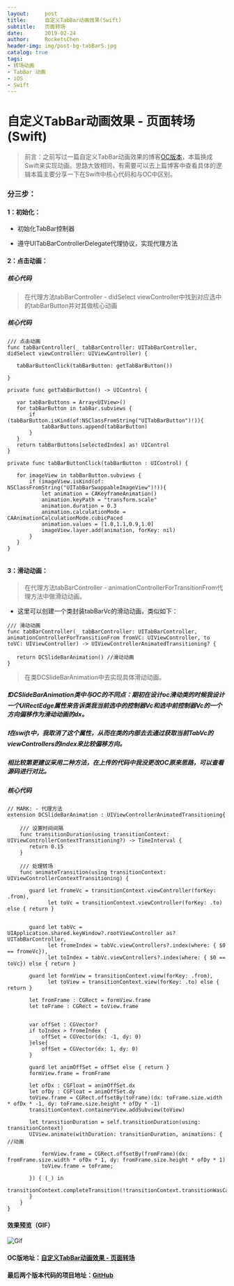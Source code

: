 ```yaml
---
layout:     post
title:      自定义TabBar动画效果(Swift)
subtitle:   页面转场
date:       2019-02-24
author:     RocketsChen
header-img: img/post-bg-tabBarS.jpg
catalog: true
tags:
- 转场动画
- TabBar 动画
- iOS
- Swift
---
```


# 自定义TabBar动画效果 - 页面转场(Swift)

> 前言：之前写过一篇自定义TabBar动画效果的博客[OC版本](http://chendiandian.fun/2018/12/15/%E8%87%AA%E5%AE%9A%E4%B9%89TabBar%E5%8A%A8%E7%94%BB%E6%95%88%E6%9E%9C/)，本篇换成Swift来实现动画。思路大致相同，有需要可以去上篇博客中查看具体的逻辑本篇主要分享一下在Swift中核心代码和与OC中区别。




### 分三步：

#### 1：初始化：

* 初始化TabBar控制器

* 遵守UITabBarControllerDelegate代理协议，实现代理方法

#### 2：点击动画：

##### 核心代码

> 在代理方法tabBarController - didSelect viewController中找到对应选中的tabBarButton并对其做核心动画

##### 核心代码

````
/// 点击动画
func tabBarController(_ tabBarController: UITabBarController, didSelect viewController: UIViewController) {
   
   tabBarButtonClick(tabBarButton: getTabBarButton())
   
}

private func getTabBarButton() -> UIControl {

   var tabBarButtons = Array<UIView>()
   for tabBarButton in tabBar.subviews {
       if (tabBarButton.isKind(of:NSClassFromString("UITabBarButton")!)){
           tabBarButtons.append(tabBarButton)
       }
   }
   return tabBarButtons[selectedIndex] as! UIControl
}
    
private func tabBarButtonClick(tabBarButton : UIControl) {
   
   for imageView in tabBarButton.subviews {
       if (imageView.isKind(of: NSClassFromString("UITabBarSwappableImageView")!)){
           let animation = CAKeyframeAnimation()
           animation.keyPath = "transform.scale"
           animation.duration = 0.3
           animation.calculationMode = CAAnimationCalculationMode.cubicPaced
           animation.values = [1.0,1.1,0.9,1.0]
           imageView.layer.add(animation, forKey: nil)
       }
   }
}
    
````

#### 3：滑动动画：

> 在代理方法tabBarController - animationControllerForTransitionFrom代理方法中做滑动动画。

* 这里可以创建一个类封装tabBarVc的滑动动画，类似如下：

```
/// 滑动动画
func tabBarController(_ tabBarController: UITabBarController, animationControllerForTransitionFrom fromVC: UIViewController, to toVC: UIViewController) -> UIViewControllerAnimatedTransitioning? {
   
   return DCSlideBarAnimation() //滑动动画
}
```

> 在类DCSlideBarAnimation中去实现具体滑动动画。

##### ❗️DCSlideBarAnimation类中与OC的不同点：期初在设计oc滑动类的时候我设计一个UIRectEdge属性来告诉类我当前选中的控制器Vc和选中前控制器Vc的一个方向偏移作为滑动动画的dx。

##### ❗️在swift中，我取消了这个属性，从而在类的内部去去通过获取当前TabVc的viewControllers的index来比较偏移方向。

##### 相比较第更建议采用二种方法，在上传的代码中我没更改OC原来思路，可以查看源码进行对比。

##### 核心代码

````
// MARK: - 代理方法
extension DCSlideBarAnimation : UIViewControllerAnimatedTransitioning{
    
    /// 设置时间间隔
    func transitionDuration(using transitionContext: UIViewControllerContextTransitioning?) -> TimeInterval {
       return 0.15
    }
        
    /// 处理转场
    func animateTransition(using transitionContext: UIViewControllerContextTransitioning) {
       
       guard let fromeVc = transitionContext.viewController(forKey: .from),
             let toVc = transitionContext.viewController(forKey: .to) else { return }
       
        
       guard let tabVc = UIApplication.shared.keyWindow?.rootViewController as? UITabBarController,
             let fromeIndex = tabVc.viewControllers?.index(where: { $0 == fromeVc}),
             let toIndex = tabVc.viewControllers?.index(where: { $0 == toVc}) else { return }
       
       guard let formView = transitionContext.view(forKey: .from),
             let toView = transitionContext.view(forKey: .to) else { return }
       
       let fromFrame : CGRect = formView.frame
       let toFrame : CGRect = toView.frame
    
      
       var offSet : CGVector?
       if toIndex > fromeIndex {
           offSet = CGVector(dx: -1, dy: 0)
       }else{
           offSet = CGVector(dx: 1, dy: 0)
       }
    
       guard let animOffSet = offSet else { return }
       formView.frame = fromFrame
    
       let ofDx : CGFloat = animOffSet.dx
       let ofDy : CGFloat = animOffSet.dy
       toView.frame = CGRect.offsetBy(toFrame)(dx: toFrame.size.width * ofDx * -1, dy: toFrame.size.height * ofDy * -1)
       transitionContext.containerView.addSubview(toView)
    
       let transitionDuration = self.transitionDuration(using: transitionContext)
       UIView.animate(withDuration: transitionDuration, animations: { //动画
           
           formView.frame = CGRect.offsetBy(fromFrame)(dx: fromFrame.size.width * ofDx * 1, dy: fromFrame.size.height * ofDy * 1)
           toView.frame = toFrame;
    
       }) { (_) in
           transitionContext.completeTransition(!transitionContext.transitionWasCancelled)
       }
    }
}

````

#### 效果预览（GIF）
![Gif](https://ws4.sinaimg.cn/large/006tKfTcgy1g0hp7o1ym5g30hs0b44qq.gif)

#### OC版地址：[自定义TabBar动画效果 - 页面转场](http://chendiandian.fun/2018/12/15/%E8%87%AA%E5%AE%9A%E4%B9%89TabBar%E5%8A%A8%E7%94%BB%E6%95%88%E6%9E%9C/)

#### 最后两个版本代码的项目地址：[GitHub](https://github.com/RocketsChen/CDDSlideTabBar)

